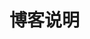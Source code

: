 <!--
 * @Author: your name
 * @Date: 2020-06-13 23:10:29
 * @LastEditTime: 2020-06-13 23:11:23
 * @LastEditors: Please set LastEditors
 * @Description: In User Settings Edit
 * @FilePath: \vuepresssBlog\README.md
-->

# 博客说明
